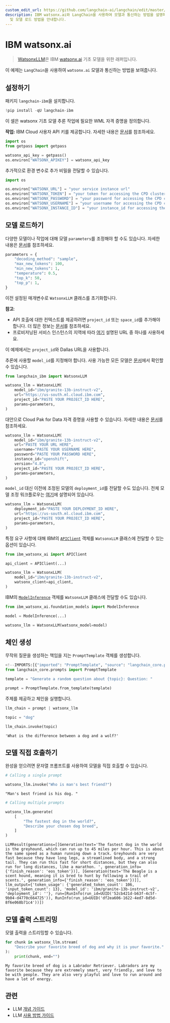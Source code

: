 ```yaml
---
custom_edit_url: https://github.com/langchain-ai/langchain/edit/master/docs/docs/integrations/llms/ibm_watsonx.ipynb
description: IBM watsonx.ai와 LangChain을 사용하여 모델과 통신하는 방법을 설명하는 문서입니다. WML 자격 증명 설정
  및 모델 로드 방법을 안내합니다.
---
```


# IBM watsonx.ai

> [WatsonxLLM](https://ibm.github.io/watsonx-ai-python-sdk/fm_extensions.html#langchain)은 IBM [watsonx.ai](https://www.ibm.com/products/watsonx-ai) 기초 모델을 위한 래퍼입니다.

이 예제는 `LangChain`을 사용하여 `watsonx.ai` 모델과 통신하는 방법을 보여줍니다.

## 설정하기

패키지 `langchain-ibm`을 설치합니다.

```python
!pip install -qU langchain-ibm
```


이 셀은 watsonx 기초 모델 추론 작업에 필요한 WML 자격 증명을 정의합니다.

**작업:** IBM Cloud 사용자 API 키를 제공합니다. 자세한 내용은 [문서](https://cloud.ibm.com/docs/account?topic=account-userapikey&interface=ui)를 참조하세요.

```python
import os
from getpass import getpass

watsonx_api_key = getpass()
os.environ["WATSONX_APIKEY"] = watsonx_api_key
```


추가적으로 환경 변수로 추가 비밀을 전달할 수 있습니다.

```python
import os

os.environ["WATSONX_URL"] = "your service instance url"
os.environ["WATSONX_TOKEN"] = "your token for accessing the CPD cluster"
os.environ["WATSONX_PASSWORD"] = "your password for accessing the CPD cluster"
os.environ["WATSONX_USERNAME"] = "your username for accessing the CPD cluster"
os.environ["WATSONX_INSTANCE_ID"] = "your instance_id for accessing the CPD cluster"
```


## 모델 로드하기

다양한 모델이나 작업에 대해 모델 `parameters`를 조정해야 할 수도 있습니다. 자세한 내용은 [문서](https://ibm.github.io/watsonx-ai-python-sdk/fm_model.html#metanames.GenTextParamsMetaNames)를 참조하세요.

```python
parameters = {
    "decoding_method": "sample",
    "max_new_tokens": 100,
    "min_new_tokens": 1,
    "temperature": 0.5,
    "top_k": 50,
    "top_p": 1,
}
```


이전 설정된 매개변수로 `WatsonxLLM` 클래스를 초기화합니다.

**참고**:

- API 호출에 대한 컨텍스트를 제공하려면 `project_id` 또는 `space_id`를 추가해야 합니다. 더 많은 정보는 [문서](https://www.ibm.com/docs/en/watsonx-as-a-service?topic=projects)를 참조하세요.
- 프로비저닝된 서비스 인스턴스의 지역에 따라 [여기](https://ibm.github.io/watsonx-ai-python-sdk/setup_cloud.html#authentication) 설명된 URL 중 하나를 사용하세요.

이 예제에서는 `project_id`와 Dallas URL을 사용합니다.

추론에 사용할 `model_id`를 지정해야 합니다. 사용 가능한 모든 모델은 [문서](https://ibm.github.io/watsonx-ai-python-sdk/fm_model.html#ibm_watsonx_ai.foundation_models.utils.enums.ModelTypes)에서 확인할 수 있습니다.

```python
from langchain_ibm import WatsonxLLM

watsonx_llm = WatsonxLLM(
    model_id="ibm/granite-13b-instruct-v2",
    url="https://us-south.ml.cloud.ibm.com",
    project_id="PASTE YOUR PROJECT_ID HERE",
    params=parameters,
)
```


대안으로 Cloud Pak for Data 자격 증명을 사용할 수 있습니다. 자세한 내용은 [문서](https://ibm.github.io/watsonx-ai-python-sdk/setup_cpd.html)를 참조하세요.

```python
watsonx_llm = WatsonxLLM(
    model_id="ibm/granite-13b-instruct-v2",
    url="PASTE YOUR URL HERE",
    username="PASTE YOUR USERNAME HERE",
    password="PASTE YOUR PASSWORD HERE",
    instance_id="openshift",
    version="4.8",
    project_id="PASTE YOUR PROJECT_ID HERE",
    params=parameters,
)
```


`model_id` 대신 이전에 조정된 모델의 `deployment_id`를 전달할 수도 있습니다. 전체 모델 조정 워크플로우는 [여기](https://ibm.github.io/watsonx-ai-python-sdk/pt_working_with_class_and_prompt_tuner.html)에 설명되어 있습니다.

```python
watsonx_llm = WatsonxLLM(
    deployment_id="PASTE YOUR DEPLOYMENT_ID HERE",
    url="https://us-south.ml.cloud.ibm.com",
    project_id="PASTE YOUR PROJECT_ID HERE",
    params=parameters,
)
```


특정 요구 사항에 대해 IBM의 [`APIClient`](https://ibm.github.io/watsonx-ai-python-sdk/base.html#apiclient) 객체를 `WatsonxLLM` 클래스에 전달할 수 있는 옵션이 있습니다.

```python
from ibm_watsonx_ai import APIClient

api_client = APIClient(...)

watsonx_llm = WatsonxLLM(
    model_id="ibm/granite-13b-instruct-v2",
    watsonx_client=api_client,
)
```


IBM의 [`ModelInference`](https://ibm.github.io/watsonx-ai-python-sdk/fm_model_inference.html) 객체를 `WatsonxLLM` 클래스에 전달할 수도 있습니다.

```python
from ibm_watsonx_ai.foundation_models import ModelInference

model = ModelInference(...)

watsonx_llm = WatsonxLLM(watsonx_model=model)
```


## 체인 생성
무작위 질문을 생성하는 책임을 지는 `PromptTemplate` 객체를 생성합니다.

```python
<!--IMPORTS:[{"imported": "PromptTemplate", "source": "langchain_core.prompts", "docs": "https://api.python.langchain.com/en/latest/prompts/langchain_core.prompts.prompt.PromptTemplate.html", "title": "IBM watsonx.ai"}]-->
from langchain_core.prompts import PromptTemplate

template = "Generate a random question about {topic}: Question: "

prompt = PromptTemplate.from_template(template)
```


주제를 제공하고 체인을 실행합니다.

```python
llm_chain = prompt | watsonx_llm

topic = "dog"

llm_chain.invoke(topic)
```


```output
'What is the difference between a dog and a wolf?'
```


## 모델 직접 호출하기
완성을 얻으려면 문자열 프롬프트를 사용하여 모델을 직접 호출할 수 있습니다.

```python
# Calling a single prompt

watsonx_llm.invoke("Who is man's best friend?")
```


```output
"Man's best friend is his dog. "
```


```python
# Calling multiple prompts

watsonx_llm.generate(
    [
        "The fastest dog in the world?",
        "Describe your chosen dog breed",
    ]
)
```


```output
LLMResult(generations=[[Generation(text='The fastest dog in the world is the greyhound, which can run up to 45 miles per hour. This is about the same speed as a human running down a track. Greyhounds are very fast because they have long legs, a streamlined body, and a strong tail. They can run this fast for short distances, but they can also run for long distances, like a marathon. ', generation_info={'finish_reason': 'eos_token'})], [Generation(text='The Beagle is a scent hound, meaning it is bred to hunt by following a trail of scents.', generation_info={'finish_reason': 'eos_token'})]], llm_output={'token_usage': {'generated_token_count': 106, 'input_token_count': 13}, 'model_id': 'ibm/granite-13b-instruct-v2', 'deployment_id': ''}, run=[RunInfo(run_id=UUID('52cb421d-b63f-4c5f-9b04-d4770c664725')), RunInfo(run_id=UUID('df2ea606-1622-4ed7-8d5d-8f6e068b71c4'))])
```


## 모델 출력 스트리밍

모델 출력을 스트리밍할 수 있습니다.

```python
for chunk in watsonx_llm.stream(
    "Describe your favorite breed of dog and why it is your favorite."
):
    print(chunk, end="")
```

```output
My favorite breed of dog is a Labrador Retriever. Labradors are my favorite because they are extremely smart, very friendly, and love to be with people. They are also very playful and love to run around and have a lot of energy.
```


## 관련

- LLM [개념 가이드](/docs/concepts/#llms)
- LLM [사용 방법 가이드](/docs/how_to/#llms)